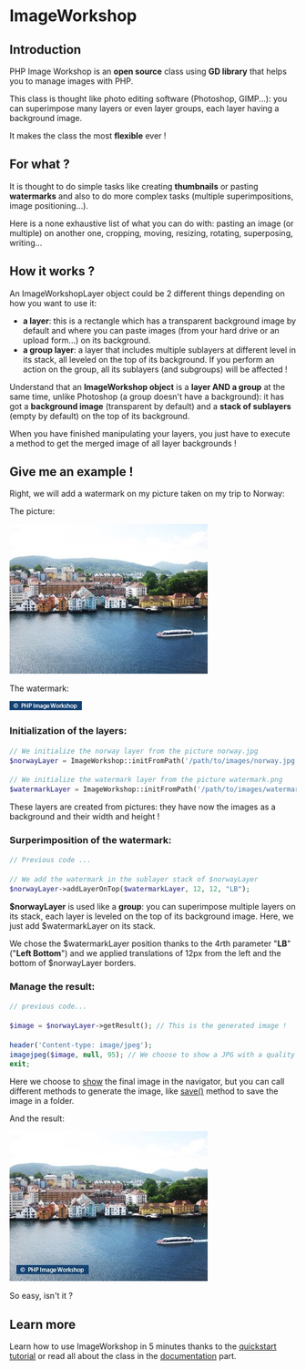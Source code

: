 # ImageWorkshop

## Introduction

PHP Image Workshop is an **open source** class using **GD library** that helps you to manage images with PHP.

This class is thought like photo editing software (Photoshop, GIMP...): you can superimpose many layers or even layer groups, each layer having a background image.

It makes the class the most **flexible** ever !

## For what ?

It is thought to do simple tasks like creating **thumbnails** or pasting **watermarks** and also to do more complex tasks (multiple superimpositions, image positioning...).

Here is a none exhaustive list of what you can do with: pasting an image (or multiple) on another one, cropping, moving, resizing, rotating, superposing, writing...

## How it works ?

An ImageWorkshopLayer object could be 2 different things depending on how you want to use it:

* **a layer**: this is a rectangle which has a transparent background image by default and where you can paste images (from your hard drive or an upload form...) on its background.
* **a group layer**: a layer that includes multiple sublayers at different level in its stack, all leveled on the top of its background. If you perform an action on the group, all its sublayers (and subgroups) will be affected !

Understand that an **ImageWorkshop object** is a **layer AND a group** at the same time, unlike Photoshop (a group doesn't have a background): it has got a **background image** (transparent by default) and a **stack of sublayers** (empty by default) on the top of its background.

When you have finished manipulating your layers, you just have to execute a method to get the merged image of all layer backgrounds !

## Give me an example !

Right, we will add a watermark on my picture taken on my trip to Norway:

The picture:

![Norway picture](img/intro/xnorway.jpg)

The watermark:

![Watermark](img/intro/watermark.png)

### Initialization of the layers:

```php
// We initialize the norway layer from the picture norway.jpg
$norwayLayer = ImageWorkshop::initFromPath('/path/to/images/norway.jpg');

// We initialize the watermark layer from the picture watermark.png
$watermarkLayer = ImageWorkshop::initFromPath('/path/to/images/watermark.png');
```

These layers are created from pictures: they have now the images as a background and their width and height !

### Surperimposition of the watermark:

```php
// Previous code ...

// We add the watermark in the sublayer stack of $norwayLayer
$norwayLayer->addLayerOnTop($watermarkLayer, 12, 12, "LB");
```

**$norwayLayer** is used like a **group**: you can superimpose multiple layers on its stack, each layer is leveled on the top of its background image. Here, we just add $watermarkLayer on its stack.

We chose the $watermarkLayer position thanks to the 4rth parameter "**LB**" ("**Left Bottom**") and we applied translations of 12px from the left and the bottom of $norwayLayer borders.

### Manage the result:

```php
// previous code...

$image = $norwayLayer->getResult(); // This is the generated image !

header('Content-type: image/jpeg');
imagejpeg($image, null, 95); // We choose to show a JPG with a quality of 95%
exit;
```

Here we choose to [show](TODO) the final image in the navigator, but you can call different methods to generate the image, like [save()](TODO) method to save the image in a folder.

And the result:

![Result](img/intro/xresult2.jpg)

So easy, isn't it ?

## Learn more

Learn how to use ImageWorkshop in 5 minutes thanks to the [quickstart tutorial](quickstart.md) or read all about the class in the [documentation](index.md) part.
